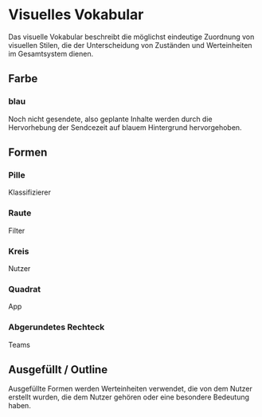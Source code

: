 # Visuelles Vokabular

Das visuelle Vokabular beschreibt die möglichst eindeutige Zuordnung von visuellen Stilen, die der Unterscheidung von Zuständen und Werteinheiten im Gesamtsystem dienen.

## Farbe

### blau

Noch nicht gesendete, also geplante Inhalte werden durch die Hervorhebung der Sendcezeit auf blauem Hintergrund hervorgehoben.

## Formen

### Pille

Klassifizierer

### Raute

Filter

### Kreis

Nutzer

### Quadrat

App

### Abgerundetes Rechteck

Teams

## Ausgefüllt / Outline

Ausgefüllte Formen werden Werteinheiten verwendet, die von dem Nutzer erstellt wurden, die dem Nutzer gehören oder eine besondere Bedeutung haben.